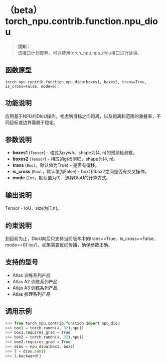 # （beta）torch_npu.contrib.function.npu_diou

>**须知：**<br>
>该接口计划废弃，可以使用torch_npu.npu_diou接口进行替换。

## 函数原型

```
torch_npu.contrib.function.npu_diou(boxes1, boxes2, trans=True, is_cross=False, mode=0):
```

## 功能说明

应用基于NPU的DIoU操作。考虑到目标之间距离，以及距离和范围的重叠率，不同目标或边界需趋于稳定。

## 参数说明

- **boxes1** (`Tensor`) - 格式为xywh、shape为(4, n)的预测检测框。
- **boxes2** (`Tensor`) - 相应的gt检测框，shape为(4, n)。
- **trans** (`Bool`，默认值为True) - 是否有偏移。
- **is_cross** (`Bool`，默认值为False) - box1和box2之间是否有交叉操作。
- **mode** (`Int`，默认值为0) - 选择DIoU的计算方式。

## 输出说明

Tensor - IoU，size为[1,n]。

## 约束说明

到目前为止，DIoU向后只支持当前版本中的trans==True、is_cross==False、mode==0('iou')。如果需要反向传播，确保参数正确。

## 支持的型号

- <term>Atlas 训练系列产品</term>
- <term>Atlas A2 训练系列产品</term>
- <term>Atlas A3 训练系列产品</term>
- <term>Atlas 推理系列产品</term>

## 调用示例

```python
>>> from torch_npu.contrib.function import npu_diou
>>> box1 = torch.randn(4, 32).npu()
>>> box1.requires_grad = True
>>> box2 = torch.randn(4, 32).npu()
>>> box2.requires_grad = True
>>> diou = npu_diou(box1, box2) 
>>> l = diou.sum()
>>> l.backward()
```

